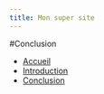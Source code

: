 ```yaml
---
title: Mon super site
---
```


#Conclusion

- [Accueil](index.md)
- [Introduction](intro.md)
- [Conclusion](conclu.md)
